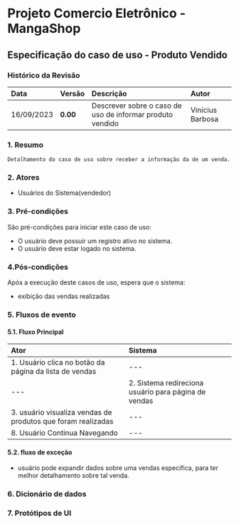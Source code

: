 
﻿
# Projeto Comercio Eletrônico - MangaShop

## Especificação do caso de uso - Produto Vendido

### Histórico da Revisão
|  Data  | Versão | Descrição | Autor |
|:-------|:-------|:----------|:------|
| 16/09/2023 | **0.00** | Descrever sobre o caso de uso de informar produto vendido | Vinícius Barbosa |


### 1. Resumo 
    Detalhamento do caso de uso sobre receber a informação da de um venda.
### 2. Atores
- Usuários do Sistema(vendedor)

### 3. Pré-condições
São pré-condições para iniciar este caso de uso:
- 	O usuário deve possuir um registro ativo no sistema.
- 	O usuário deve estar logado no sistema.

### 4.Pós-condições
Após a execução deste casos de uso, espera que o sistema:
- exibição das vendas realizadas

### 5. Fluxos de evento

#### 5.1. Fluxo Principal

|  Ator  | Sistema |
|:-------|:------- |
| 1. Usuário clica no botão da página da lista de vendas | --- |
| --- | 2. Sistema redireciona usuário para página de vendas |
| 3.  usuário visualiza vendas de produtos que foram realizadas | --- |
| 8. Usuário Continua Navegando | --- |

#### 5.2. fluxo de exceção
- usuário pode expandir dados sobre uma vendas especifica, para ter melhor detalhamento sobre tal venda. 

### 6. Dicionário de dados

### 7. Protótipos de UI
